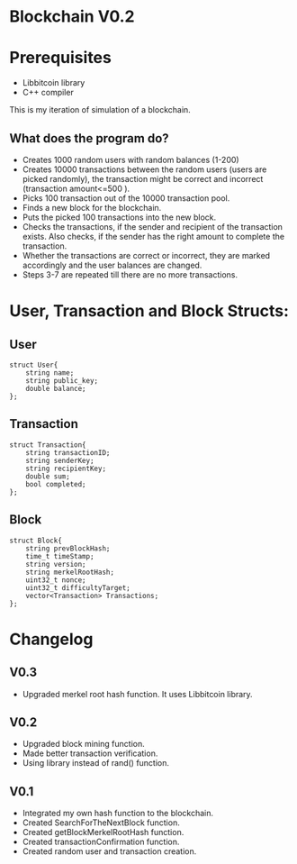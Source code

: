 
# Blockchain V0.2  
# Prerequisites
- Libbitcoin library  
- C++ compiler  

This is my iteration of simulation of a blockchain.  

## What does the program do?  
- Creates 1000 random users with random balances (1-200)  
- Creates 10000 transactions between the random users (users are picked randomly), the transaction might be correct and incorrect (transaction amount<=500 ).
- Picks 100 transaction out of the 10000 transaction pool.  
- Finds a new block for the blockchain.  
- Puts the picked 100 transactions into the new block.  
- Checks the transactions, if the sender and recipient of the transaction exists. Also checks, if the sender has the right amount to complete the transaction.  
- Whether the transactions are correct or incorrect, they are marked accordingly and the user balances are changed.  
- Steps 3-7 are repeated till there are no more transactions.

# User, Transaction and Block Structs:  
## User  
```
struct User{
    string name;
    string public_key;
    double balance;
};
```
## Transaction  
```
struct Transaction{
    string transactionID;
    string senderKey;
    string recipientKey;
    double sum;
    bool completed;
};
```
## Block  
```
struct Block{
    string prevBlockHash;
    time_t timeStamp;
    string version;
    string merkelRootHash;
    uint32_t nonce;
    uint32_t difficultyTarget;
    vector<Transaction> Transactions;
};
```
# Changelog  
## V0.3
- Upgraded merkel root hash function. It uses Libbitcoin library.

## V0.2  
- Upgraded block mining function.  
- Made better transaction verification.  
- Using <random> library instead of rand() function.

## V0.1  
- Integrated my own hash function to the blockchain.  
- Created SearchForTheNextBlock function.  
- Created getBlockMerkelRootHash function.
- Created transactionConfirmation function.  
- Created random user and transaction creation.
